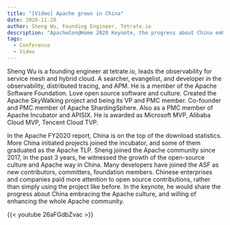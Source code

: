 ```yaml
---
title: "[Video] Apache grows in China"
date: 2020-11-20
author: Sheng Wu, Founding Engineer, Tetrate.io
description: "ApacheCon@Home 2020 Keynote, the progress about China embracing the Apache culture, and willing of enhancing the whole Apache community."
tags:
  - Conference
  - Video
---
```


Sheng Wu is a founding engineer at tetrate.io, leads the observability for service mesh and hybrid cloud. A searcher, evangelist, and developer in the observability, distributed tracing, and APM. He is a member of the Apache Software Foundation. Love open source software and culture. Created the Apache SkyWalking project and being its VP and PMC member. Co-founder and PMC member of Apache ShardingSphere. Also as a PMC member of Apache Incubator and APISIX. He is awarded as Microsoft MVP, Alibaba Cloud MVP, Tencent Cloud TVP.

In the Apache FY2020 report, China is on the top of the download statistics. More China initiated projects joined the incubator, and some of them graduated as the Apache TLP. Sheng joined the Apache community since 2017, in the past 3 years, he witnessed the growth of the open-source culture and Apache way in China.
Many developers have joined the ASF as new contributors, committers, foundation members. Chinese enterprises and companies paid more attention to open source contributions, rather than simply using the project like before. In the keynote, he would share the progress about China embracing the Apache culture, and willing of enhancing the whole Apache community.

{{< youtube 26aFGdbZvac >}}
